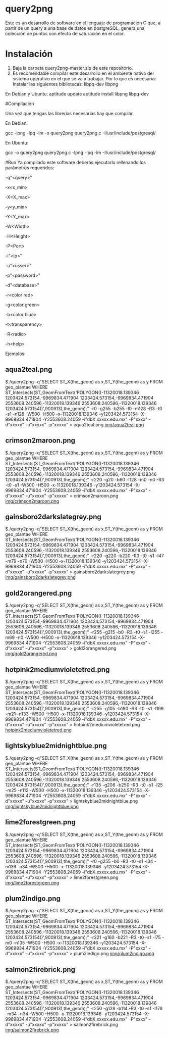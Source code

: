 # query2png
Este es un desarrollo de software en el lenguaje de programación C que, a partir de un query a una base de datos en postgreSQL, genera una colección de puntos con efecto de saturación en el color.
# Instalación
1. Baja la carpeta query2png-master.zip de este repositorio.
2. Es recomendable compilar este desarrollo en el ambiente nativo del sistema operativo en el que se va a trabajar. Por lo que es necesario:
Instalar las siguientes bibliotecas:
libpq-dev
libpng

En Debian y Ubuntu:
aptitude update
aptitude install libpng libpq-dev

#Compilación

Una vez que tengas las librerías necesarias hay que compilar.

En Debian:

gcc -lpng -lpq -lm -o query2png query2png.c -I/usr/include/postgresql/

En Ubuntu:

gcc -o query2png query2png.c -lpng -lpq -lm -I/usr/include/postgresql/

#Run
Ya compilado este software deberás ejecutarlo rellenando los parámetros requeridos:

-q"\<query\>"

-x\<x_min\>

-X\<X_max\>

-y\<y_min\>

-Y\<Y_max\>

-W\<Width\>

-H\<Height\>

-P\<Port\>

-i"\<ip\>"

-u"\<usser\>"

-p"\<password\>"

-d"\<database\>"

-r\<color red\>

-g\<color green\>

-b\<color blue\>

-t\<transparency\>

-R\<radio\>

-h\<help\>

Ejemplos:

## aqua2teal.png

$./query2png -q"SELECT ST_X(the_geom) as x,ST_Y(the_geom) as y FROM geo_plantae WHERE ST_Intersects(ST_GeomFromText('POLYGON((-11320018.139346 1203424.573154,-9969834.471904 1203424.573154,-9969834.471904 2553608.240596,-11320018.139346 2553608.240596,-11320018.139346 1203424.573154))',900913),the_geom);" -r0 -g255 -b255 -l0 -m128 -R3 -t0 -s1 -n128 -W500 -H500 -x-11320018.139346 -y1203424.573154 -X-9969834.471904 -Y2553608.24059 -i"dbX.xxxxx.edu.mx" -P"xxxx" -d"xxxxx" -u"xxxxx" -p"xxxxx" > aqua2teal.png
[img/aqua2teal.png](img/aqua2teal.png)


## crimson2maroon.png

$./query2png -q"SELECT ST_X(the_geom) as x,ST_Y(the_geom) as y FROM geo_plantae WHERE ST_Intersects(ST_GeomFromText('POLYGON((-11320018.139346 1203424.573154,-9969834.471904 1203424.573154,-9969834.471904 2553608.240596,-11320018.139346 2553608.240596,-11320018.139346 1203424.573154))',900913),the_geom);" -r220 -g20 -b60 -l128 -m0 -n0 -R3 -t0 -s1 -W500 -H500 -x-11320018.139346 -y1203424.573154 -X-9969834.471904 -Y2553608.24059 -i"dbX.xxxxx.edu.mx" -P"xxxx" -d"xxxxx" -u"xxxxx" -p"xxxxx" > crimson2maroon.png
[img/crimson2maroon.png](img/crimson2maroon.png)


## gainsboro2darkslategrey.png

$./query2png -q"SELECT ST_X(the_geom) as x,ST_Y(the_geom) as y FROM geo_plantae WHERE ST_Intersects(ST_GeomFromText('POLYGON((-11320018.139346 1203424.573154,-9969834.471904 1203424.573154,-9969834.471904 2553608.240596,-11320018.139346 2553608.240596,-11320018.139346 1203424.573154))',900913),the_geom);" -r220 -g220 -b220 -R3 -t0 -s1 -l47 -m79 -n79 -W500 -H500 -x-11320018.139346 -y1203424.573154 -X-9969834.471904 -Y2553608.24059 -i"dbX.xxxxx.edu.mx" -P"xxxx" -d"xxxxx" -u"xxxxx" -p"xxxxx" > gainsboro2darkslategrey.png
[img/gainsboro2darkslategrey.png](img/gainsboro2darkslategrey.png)


## gold2orangered.png

$./query2png -q"SELECT ST_X(the_geom) as x,ST_Y(the_geom) as y FROM geo_plantae WHERE ST_Intersects(ST_GeomFromText('POLYGON((-11320018.139346 1203424.573154,-9969834.471904 1203424.573154,-9969834.471904 2553608.240596,-11320018.139346 2553608.240596,-11320018.139346 1203424.573154))',900913),the_geom);" -r255 -g215 -b0 -R3 -t0 -s1 -l255 -m69 -n0 -W500 -H500 -x-11320018.139346 -y1203424.573154 -X-9969834.471904 -Y2553608.24059 -i"dbX.xxxxx.edu.mx" -P"xxxx" -d"xxxxx" -u"xxxxx" -p"xxxxx" > gold2orangered.png
[img/gold2orangered.png](img/gold2orangered.png)


## hotpink2mediumvioletetred.png

$./query2png -q"SELECT ST_X(the_geom) as x,ST_Y(the_geom) as y FROM geo_plantae WHERE ST_Intersects(ST_GeomFromText('POLYGON((-11320018.139346 1203424.573154,-9969834.471904 1203424.573154,-9969834.471904 2553608.240596,-11320018.139346 2553608.240596,-11320018.139346 1203424.573154))',900913),the_geom);" -r255 -g105 -b180 -R3 -t0 -s1 -l199 -m21 -n133 -W500 -H500 -x-11320018.139346 -y1203424.573154 -X-9969834.471904 -Y2553608.24059 -i"dbX.xxxxx.edu.mx" -P"xxxx" -d"xxxxx" -u"xxxxx" -p"xxxxx" > hotpink2mediumvioletetred.png
[hotpink2mediumvioletetred.png](hotpink2mediumvioletetred.png)


## lightskyblue2midnightblue.png

$./query2png -q"SELECT ST_X(the_geom) as x,ST_Y(the_geom) as y FROM geo_plantae WHERE ST_Intersects(ST_GeomFromText('POLYGON((-11320018.139346 1203424.573154,-9969834.471904 1203424.573154,-9969834.471904 2553608.240596,-11320018.139346 2553608.240596,-11320018.139346 1203424.573154))',900913),the_geom);" -r135 -g206 -b250 -R3 -t0 -s1 -l25 -m25 -n112 -W500 -H500 -x-11320018.139346 -y1203424.573154 -X-9969834.471904 -Y2553608.24059 -i"dbX.xxxxx.edu.mx" -P"xxxx" -d"xxxxx" -u"xxxxx" -p"xxxxx" > lightskyblue2midnightblue.png
[img/lightskyblue2midnightblue.png](img/lightskyblue2midnightblue.png)


## lime2forestgreen.png

$./query2png -q"SELECT ST_X(the_geom) as x,ST_Y(the_geom) as y FROM geo_plantae WHERE ST_Intersects(ST_GeomFromText('POLYGON((-11320018.139346 1203424.573154,-9969834.471904 1203424.573154,-9969834.471904 2553608.240596,-11320018.139346 2553608.240596,-11320018.139346 1203424.573154))',900913),the_geom);" -r0 -g255 -b0 -R3 -t0 -s1 -l34 -m139 -n34 -W500 -H500 -x-11320018.139346 -y1203424.573154 -X-9969834.471904 -Y2553608.24059 -i"dbX.xxxxx.edu.mx" -P"xxxx" -d"xxxxx" -u"xxxxx" -p"xxxxx" > lime2forestgreen.png
[img/lime2forestgreen.png](img/lime2forestgreen.png)


## plum2indigo.png

$./query2png -q"SELECT ST_X(the_geom) as x,ST_Y(the_geom) as y FROM geo_plantae WHERE ST_Intersects(ST_GeomFromText('POLYGON((-11320018.139346 1203424.573154,-9969834.471904 1203424.573154,-9969834.471904 2553608.240596,-11320018.139346 2553608.240596,-11320018.139346 1203424.573154))',900913),the_geom);" -r221 -g160 -b221 -R3 -t0 -s1 -l75 -m0 -n135 -W500 -H500 -x-11320018.139346 -y1203424.573154 -X-9969834.471904 -Y2553608.24059 -i"dbX.xxxxx.edu.mx" -P"xxxx" -d"xxxxx" -u"xxxxx" -p"xxxxx" > plum2indigo.png
[img/plum2indigo.png](img/plum2indigo.png)


## salmon2firebrick.png 

$./query2png -q"SELECT ST_X(the_geom) as x,ST_Y(the_geom) as y FROM geo_plantae WHERE ST_Intersects(ST_GeomFromText('POLYGON((-11320018.139346 1203424.573154,-9969834.471904 1203424.573154,-9969834.471904 2553608.240596,-11320018.139346 2553608.240596,-11320018.139346 1203424.573154))',900913),the_geom);" -r250 -g128 -b114 -R3 -t0 -s1 -l178 -m34 -n34 -W500 -H500 -x-11320018.139346 -y1203424.573154 -X-9969834.471904 -Y2553608.24059 -i"dbX.xxxxx.edu.mx" -P"xxxx" -d"xxxxx" -u"xxxxx" -p"xxxxx" > salmon2firebrick.png
[img/salmon2firebrick.png](img/salmon2firebrick.png)
